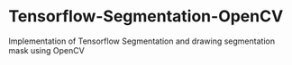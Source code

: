 # Tensorflow-Segmentation-OpenCV
Implementation of Tensorflow Segmentation and drawing segmentation mask using OpenCV
